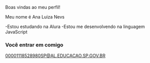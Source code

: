 Boas vindas ao meu perfil!

Meu nome é Ana Luiza Nevs

-Estou estudando na Alura
-Estou me desenvolvendo na linguagem JavaScript

### Você entrar em comigo

00001118528980SP@AL.EDUCACAO.SP.GOV.BR
